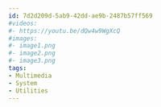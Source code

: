 ```yaml
---
id: 7d2d209d-5ab9-42dd-ae9b-2487b57ff569
#videos:
#- https://youtu.be/dQw4w9WgXcQ
#images:
#- image1.png
#- image2.png
#- image3.png
tags:
- Multimedia
- System
- Utilities
---
```

